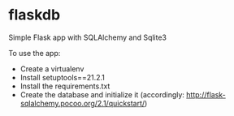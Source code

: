 # flaskdb
Simple Flask app with SQLAlchemy and Sqlite3

To use the app:
- Create a virtualenv
- Install setuptools==21.2.1
- Install the requirements.txt 
- Create the database and initialize it (accordingly: http://flask-sqlalchemy.pocoo.org/2.1/quickstart/)
